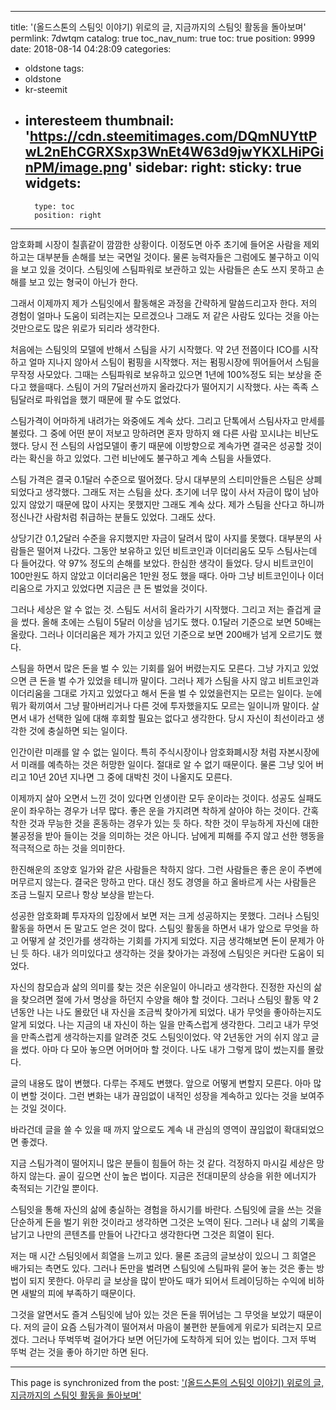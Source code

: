 
---
title: '(올드스톤의 스팀잇 이야기) 위로의 글, 지금까지의 스팀잇 활동을 돌아보며'
permlink: 7dwtqm
catalog: true
toc_nav_num: true
toc: true
position: 9999
date: 2018-08-14 04:28:09
categories:
- oldstone
tags:
- oldstone
- kr-steemit
- interesteem
thumbnail: 'https://cdn.steemitimages.com/DQmNUYttPwL2nEhCGRXSxp3WnEt4W63d9jwYKXLHiPGinPM/image.png'
sidebar:
    right:
        sticky: true
widgets:
    -
        type: toc
        position: right
---


암호화폐 시장이 칠흙같이 깜깜한 상황이다. 이정도면 아주 초기에 들어온 사람을 제외하고는 대부분들 손해를 보는 국면일 것이다. 물론 능력자들은 그럼에도 불구하고 이익을 보고 있을 것이다. 스팀잇에 스팀파워로 보관하고 있는 사람들은 손도 쓰지 못하고 손해를 보고 있는 형국이 아닌가 한다. 

그래서 이제까지 제가 스팀잇에서 활동해온 과정을 간략하게 말씀드리고자 한다. 저의 경험이 얼마나 도움이 되려는지는 모르겠으나 그래도 저 같은 사람도 있다는 것을 아는 것만으로도 많은 위로가 되리라 생각한다. 

처음에는 스팀잇의 모델에 반해서 스팀을 사기 시작했다. 약 2년 전쯤이다 ICO를 시작하고 얼마 지나지 않아서 스팀이 펌핑을 시작했다. 저는 펌핑시장에 뛰어들어서 스팀을 무작정 사모았다. 그때는 스팀파워로 보유하고 있으면 1년에 100%정도 되는 보상을 준다고 했을때다. 스팀이 거의 7달러선까지 올라갔다가 떨어지기 시작했다. 사는 족족 스팀달러로 파워업을 했기 때문에 팔 수도 없었다. 

스팀가격이 어마하게 내려가는 와중에도 계속 샀다. 그리고 단톡에서 스팀사자고 만세를 불렀다. 그 중에 어떤 분이 저보고 망하려면 혼자 망하지 왜 다른 사람 꼬시냐는 비난도 했다. 당시 전 스팀의 사업모델이 좋기 때문에 이방향으로 계속가면 결국은 성공할 것이라는 확신을 하고 있었다. 그런 비난에도 불구하고 계속 스팀을 사들였다. 

스팀 가격은 결국 0.1달러 수준으로 떨어졌다. 당시 대부분의 스티미안들은 스팀은 상폐되었다고 생각했다. 그래도 저는 스팀을 샀다. 초기에 너무 많이 사서 자금이 많이 남아 있지 않았기 때문에 많이 사지는 못했지만 그래도 계속 샀다. 제가 스팀을 산다고 하니까 정신나간 사람처럼 취급하는 분들도 있었다. 그래도 샀다. 

상당기간 0.1,2달러 수준을 유지했지만 자금이 달려서 많이 사지를 못했다. 대부분의 사람들은 떨어져 나갔다. 그동안 보유하고 있던 비트코인과 이더리움도 모두 스팀사는데 다 들어갔다. 약 97% 정도의 손해를 보았다. 한심한 생각이 들었다. 당시 비트코인이 100만원도 하지 않았고 이더리움은 1만원 정도 했을 때다. 아마 그냥 비트코인이나 이더리움으로 가지고 있었다면 지금은 큰 돈 벌었을 것이다. 

그러나 세상은 알 수 없는 것. 스팀도 서서히 올라가기 시작했다. 그리고 저는 즐겁게 글을 썼다. 올해 초에는 스팀이 5달러 이상을 넘기도 했다. 0.1달러 기준으로 보면 50배는 올랐다. 그러나 이더리움은 제가 가지고 있던 기준으로 보면 200배가 넘게 오르기도 했다. 

스팀을 하면서 많은 돈을 벌 수 있는 기회를 잃어 버렸는지도 모른다. 그냥 가지고 있었으면 큰 돈을 벌 수가 있었을 테니까 말이다. 그러나 제가 스팀을 사지 않고 비트코인과 이더리움을 그대로 가지고 있었다고 해서 돈을 벌 수 있었을런지는 모르는 일이다. 눈에 뭐가 확끼여서 그냥 팔아버리거나 다른 것에 투자했을지도 모르는 일이니까 말이다. 살면서 내가 선택한 일에 대해 후회할 필요는 없다고 생각한다. 당시 자신이 최선이라고 생각한 것에 충실하면 되는 일이다. 

인간이란 미래를 알 수 없는 일이다. 특히 주식시장이나 암호화폐시장 처럼 자본시장에서 미래를 예측하는 것은 허망한 일이다. 절대로 알 수 없기 때문이다. 물론 그냥 잊어 버리고 10년 20년 지나면 그 중에 대박친 것이 나올지도 모른다. 

이제까지 살아 오면서 느낀 것이 있다면 인생이란 모두 운이라는 것이다. 성공도 실패도 운이 좌우하는 경우가 너무 많다. 좋은 운을 가지려면 착하게 살아야 하는 것이다. 간혹 착한 것과 무능한 것을 혼동하는 경우가 있는 듯 하다.  착한 것이 무능하게 자신에 대한 불공정을 받아 들이는 것을 의미하는 것은 아니다. 남에게 피해를 주지 않고 선한 행동을 적극적으로 하는 것을 의미한다. 

한진해운의 조양호 일가와 같은 사람들은 착하지 않다. 그런 사람들은 좋은 운이 주변에 머무르지 않는다. 결국은 망하고 만다. 대신 정도 경영을 하고 올바르게 사는 사람들은 조금 느릴지 모르나 항상 보상을 받는다. 

성공한 암호화폐 투자자의 입장에서 보면 저는 크게 성공하지는 못했다. 그러나 스팀잇 활동을 하면서 돈 말고도 얻은 것이 많다. 스팀잇 활동을 하면서 내가 앞으로 무엇을 하고 어떻게 살 것인가를 생각하는 기회를 가지게 되었다. 지금 생각해보면 돈이 문제가 아닌 듯 하다. 내가 의미있다고 생각하는 것을 찾아가는 과정에 스팀잇은 커다란 도움이 되었다. 

자신의 참모습과 삶의 의미를 찾는 것은 쉬운일이 아니라고 생각한다. 진정한 자신의 삶을 찾으려면 절에 가서 명상을 하던지 수양을 해야 할 것이다. 그러나 스팀잇 활동 약 2년동안 나는 나도 몰랐던 내 자신을 조금씩 찾아가게 되었다. 내가 무엇을 좋아하는지도 알게 되었다. 나는 지금의 내 자신이 하는 일을 만족스럽게 생각한다. 그리고 내가 무엇을 만족스럽게 생각하는지를 알려준 것도 스팀잇이었다. 약 2년동안 거의 쉬지 않고 글을 썼다. 아마 다 모아 놓으면 어머어마 할 것이다. 나도 내가 그렇게 많이 썼는지를 몰랐다. 

글의 내용도 많이 변했다. 다루는 주제도 변했다. 앞으로 어떻게 변할지 모른다. 아마 많이 변할 것이다. 그런 변화는 내가 끊임없이 내적인 성장을 계속하고 있다는 것을 보여주는 것일 것이다. 

바라건데 글을 쓸 수 있을 때 까지 앞으로도 계속 내 관심의 영역이 끊임없이 확대되었으면 좋겠다. 

지금 스팀가격이 떨어지니 많은 분들이 힘들어 하는 것 같다. 걱정하지 마시길 세상은 망하지 않는다. 골이 깊으면 산이 높은 법이다. 지금은 전대미문의 상승을 위한 에너지가 축적되는 기간일 뿐이다. 

스팀잇을 통해 자신의 삶에 충실하는 경험을 하시기를 바란다. 스팀잇에 글을 쓰는 것을 단순하게 돈을 벌기 위한 것이라고 생각하면 그것은 노역이 된다. 그러나 내 삶의 기록을 남기고 나만의 콘텐츠를 만들어 나간다고 생각한다면 그것은 희열이 된다. 

저는 매 시간 스팀잇에서 희열을 느끼고 있다. 물론 조금의 글보상이 있으니 그 희열은 배가되는 측면도 있다. 그러나 돈만을 벌려면 스팀잇에 스팀파워 묻어 놓는 것은 좋는 방법이 되지 못한다. 아무리 글 보상을 많이 받아도 때가 되어서 트레이딩하는 수익에 비하면 새발의 피에 부족하기 때문이다. 

그것을 알면서도 즐겨 스팀잇에 남아 있는 것은 돈을 뛰어넘는 그 무엇을 보았기 때문이다. 저의 글이 요즘 스팀가격이 떨어져서 마음이 불편한 분들에게 위로가 되려는지 모르겠다. 그러나 뚜벅뚜벅 걸어가다 보면 어딘가에 도착하게 되어 있는 법이다. 그저 뚜벅 뚜벅 걷는 것을 좋아 하기만 하면 된다.

- - -

This page is synchronized from the post: ['(올드스톤의 스팀잇 이야기) 위로의 글, 지금까지의 스팀잇 활동을 돌아보며'](https://steemit.com/@oldstone/7dwtqm)
